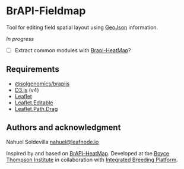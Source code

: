 # BrAPI-Fieldmap

Tool for editing field spatial layout using [GeoJson] information. 

_In progress_

- [ ] Extract common modules with [Brapi-HeatMap]?

## Requirements
- [@solgenomics/brapijs](https://github.com/solgenomics/BrAPI.js)
- [D3.js](https://github.com/d3/d3) (v4)
- [Leaflet]
- [Leaflet.Editable]
- [Leaflet.Path.Drag]

## Authors and acknowledgment
Nahuel Soldevilla <nahuel@leafnode.io>

Inspired by and based on [BrAPI-HeatMap]. 
Developed at the [Boyce Thompson Institute] in collaboration with [Integrated Breeding Platform].

[GeoJson]: https://geojson.org/
[BrAPI-HeatMap]: https://github.com/solgenomics/BrAPI-HeatMap
[Leaflet.Editable]: https://github.com/Leaflet/Leaflet.Editable
[Leaflet]: https://leafletjs.com/
[Leaflet.Path.Drag]: https://github.com/Leaflet/Path.Drag.js
[Boyce Thompson Institute]: https://btiscience.org/
[Integrated Breeding Platform]: https://integratedbreeding.net/